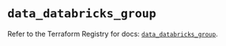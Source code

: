# `data_databricks_group`

Refer to the Terraform Registry for docs: [`data_databricks_group`](https://registry.terraform.io/providers/databricks/databricks/1.79.0/docs/data-sources/group).
